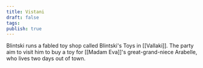 ```yaml
---
title: Vistani
draft: false
tags: 
publish: true
---
```

Blintski runs a fabled toy shop called Blintski's Toys in [[Vallaki]]. The party aim to visit him to buy a toy for [[Madam Eva]]'s great-grand-niece Arabelle, who lives two days out of town.